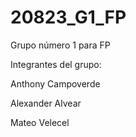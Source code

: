 # 20823_G1_FP
Grupo número 1 para FP

Integrantes del grupo:

Anthony Campoverde

Alexander Alvear

Mateo Velecel
